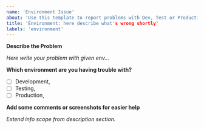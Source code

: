 ```yaml
---
name: 'Environment Issue'
about: 'Use this template to report problems with Dev, Test or Production environments.'
title: 'Environment: here describe what's wrong shortly'
labels: 'environment'
---
```


**Describe the Problem**

_Here write your problem with given env..._

**Which environment are you having trouble with?**

- [ ] Development,
- [ ] Testing,
- [ ] Production,

**Add some comments or screenshots for easier help** 

_Extend info scope from description section._
